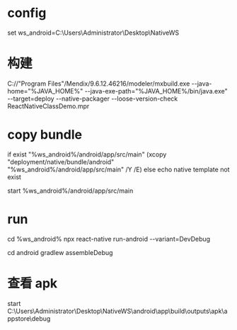 # config
set ws_android=C:\Users\Administrator\Desktop\NativeWS

# 构建

C://\"Program Files\"/Mendix/9.6.12.46216/modeler/mxbuild.exe --java-home="%JAVA_HOME%" --java-exe-path="%JAVA_HOME%/bin/java.exe" --target=deploy --native-packager --loose-version-check ReactNativeClassDemo.mpr

# copy bundle

if exist "%ws_android%/android/app/src/main" (xcopy "deployment/native/bundle/android" "%ws_android%/android/app/src/main" /Y /E) else echo native template not exist

start %ws_android%/android/app/src/main

# run
cd %ws_android%
npx react-native run-android --variant=DevDebug

cd android
gradlew assembleDebug

# 查看 apk

start C:\Users\Administrator\Desktop\NativeWS\android\app\build\outputs\apk\appstore\debug
